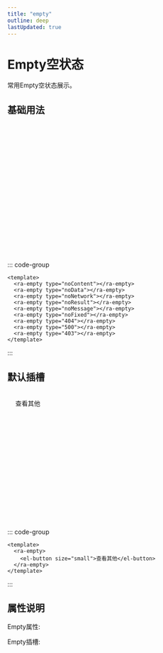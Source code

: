 ```yaml
---
title: "empty"
outline: deep
lastUpdated: true
---
```


# Empty空状态

常用Empty空状态展示。

## 基础用法

<script setup>
import { InfoFilled } from '@element-plus/icons-vue' 
import RaEmpty from '@components/empty/src/empty.vue'
const propsData = [
  {
    params: "type",
    desc:"类型",
    paramType:"Enum",
    paramInf: "'noContent'|'noData'|'noNetwork'|'noResult'| 'noMessage'|'noFixed'|'404'|'500'",
    isRequired:"false",
    initValue:"'noData'"
  },
  {
    params: "title",
    desc:"标题",
    paramType:"String",
    isRequired:"false",
    initValue:"' '"
  },
  {
    params: "describe",
    desc:"描述",
    paramType:"String",
    isRequired:"false",
    initValue:"' '"
  },
  {
    params: "hideText",
    desc:"是否隐藏标题描述",
    paramType:"Boolean",
    isRequired:"false",
    initValue:"false"
  },
]

const slotData = [
  {
    name: "default",
    desc:"默认插槽",
    isRequired: false
  }
]

let statusList = ['noContent','noData','noNetwork','noResult','noMessage','noFixed','404','500','403']
</script>

<div style="display:flex; align-items:center; flex-wrap: wrap">
  <div 
    v-for="item in statusList"
    :key="item"
    style="
      width: 31%;
      height: 280px;
      margin: 8px;
      border-radius: 10px;
      box-sizing: border-box;
      padding: 10px;
      box-shadow:var(--el-box-shadow-lighter);
      display: flex;
    "
  >
    <ra-empty :type="item"></ra-empty>
  </div>
  
</div>

::: code-group

```vue [javascript]
<template>
  <ra-empty type="noContent"></ra-empty>
  <ra-empty type="noData"></ra-empty>
  <ra-empty type="noNetwork"></ra-empty>
  <ra-empty type="noResult"></ra-empty>
  <ra-empty type="noMessage"></ra-empty>
  <ra-empty type="noFixed"></ra-empty>
  <ra-empty type="404"></ra-empty>
  <ra-empty type="500"></ra-empty>
  <ra-empty type="403"></ra-empty>
</template>
```

:::

## 默认插槽

<div style="display:flex; align-items:center; flex-wrap: wrap">
  <div 
    style="
      width: 31%;
      height: 280px;
      margin: 8px;
      border-radius: 10px;
      box-sizing: border-box;
      padding: 10px;
      box-shadow:var(--el-box-shadow-lighter);
      display: flex;
    "
  >
    <ra-empty>
      <el-button size="small">查看其他</el-button>
    </ra-empty>
  </div>
  
</div>

::: code-group

```vue [javascript]
<template>
  <ra-empty>
    <el-button size="small">查看其他</el-button>
  </ra-empty>
</template>
```

:::

## 属性说明

Empty属性:

<el-table border :data="propsData" stripe>
  <el-table-column prop="params" label="参数"/>
  <el-table-column prop="desc" label="说明"/>
  <el-table-column prop="paramType" label="类型">
    <template #default={row}>
      {{row.paramType}}
      <el-tooltip v-if="row.paramType == 'Enum'" :content="row.paramInf" placement="bottom">
        <el-icon><InfoFilled /></el-icon>
      </el-tooltip>
    </template>
  </el-table-column>
  <el-table-column prop="isRequired" label="是否必填" />
  <el-table-column prop="initValue" label="默认值" />
</el-table>

Empty插槽:

<el-table border :data="slotData" stripe>
  <el-table-column prop="name" label="插槽名"/>
  <el-table-column prop="desc" label="说明"/>
  <el-table-column prop="isRequired" label="是否必填" />
</el-table>
